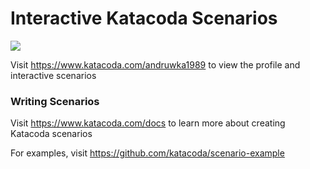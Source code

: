# Interactive Katacoda Scenarios

[![](http://shields.katacoda.com/katacoda/andruwka1989/count.svg)](https://www.katacoda.com/andruwka1989 "Get your profile on Katacoda.com")

Visit https://www.katacoda.com/andruwka1989 to view the profile and interactive scenarios

### Writing Scenarios
Visit https://www.katacoda.com/docs to learn more about creating Katacoda scenarios

For examples, visit https://github.com/katacoda/scenario-example
